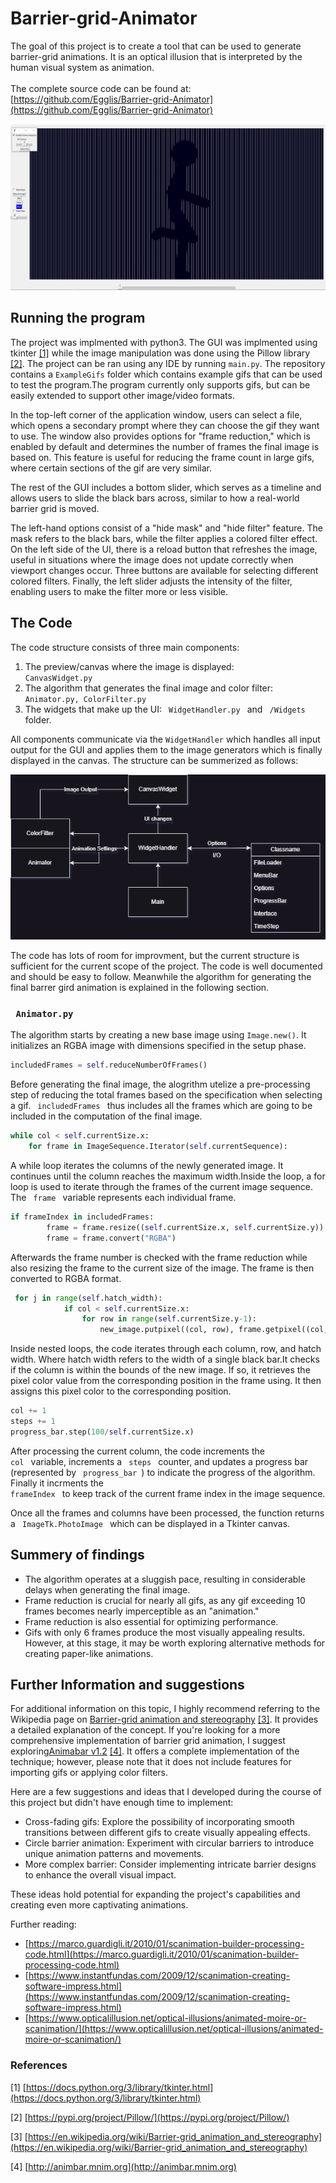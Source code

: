 # Barrier-grid-Animator
The goal of this project is to create a tool that can be used to generate barrier-grid animations. It is an optical illusion that is interpreted by the human visual system as animation.\
\
 The complete source code can be found at: [https://github.com/Egglis/Barrier-grid-Animator](https://github.com/Egglis/Barrier-grid-Animator)


![Screenshot](screenshots/Capture.PNG)

## Running the program
The project was implmented with python3. The GUI was implmented using tkinter [[1]](#1) while the image manipulation was done using the Pillow library [[2]](#2). The project can be ran using any IDE by running <code>main.py</code>. The repository contains a <code>ExampleGifs</code> folder which contains example gifs that can be used to test the program.The program currently only supports gifs, but can be easily extended to support other image/video formats.

In the top-left corner of the application window, users can select a file, which opens a secondary prompt where they can choose the gif they want to use. The window also provides options for "frame reduction," which is enabled by default and determines the number of frames the final image is based on. This feature is useful for reducing the frame count in large gifs, where certain sections of the gif are very similar.

The rest of the GUI includes a bottom slider, which serves as a timeline and allows users to slide the black bars across, similar to how a real-world barrier grid is moved.


The left-hand options consist of a "hide mask" and "hide filter" feature. The mask refers to the black bars, while the filter applies a colored filter effect. On the left side of the UI, there is a reload button that refreshes the image, useful in situations where the image does not update correctly when viewport changes occur. Three buttons are available for selecting different colored filters. Finally, the left slider adjusts the intensity of the filter, enabling users to make the filter more or less visible.

## The Code
The code structure consists of three main components:
1. The preview/canvas where the image is displayed: <code> CanvasWidget.py </code>
2. The algorithm that generates the final image and color filter: <code> Animator.py, ColorFilter.py</code>
3. The widgets that make up the UI: <code> WidgetHandler.py </code> and <code> /Widgets</code> folder.

All components communicate via the <code>WidgetHandler</code> which handles all input output for the GUI and applies them to the image generators which is finally displayed in the canvas. The structure can be summerized as follows:

![Screenshot](screenshots/uml.png)

The code has lots of room for improvment, but the current structure is sufficient for the current scope of the project. The code is well documented and should be easy to follow. Meanwhile the algorithm for generating the final barrer gird animation is explained in the following section.

### <code> Animator.py </code>

The algorithm starts by creating a new base image using <code>Image.new()</code>. It initializes an RGBA image with dimensions specified in the setup phase. 

```python
includedFrames = self.reduceNumberOfFrames()
```

Before generating the final image, the alogrithm utelize a pre-processing step of reducing the total frames based on the specification when selecting a gif. <code> includedFrames </code> thus includes all the frames which are going to be included in the computation of the final image. 

```python
while col < self.currentSize.x:
    for frame in ImageSequence.Iterator(self.currentSequence):
```
A while loop iterates the columns of the newly generated image. It continues until the column reaches the maximum width.Inside the loop, a for loop is used to iterate through the frames of the current image sequence. The <code> frame </code> variable represents each individual frame.

```python
if frameIndex in includedFrames:
        frame = frame.resize((self.currentSize.x, self.currentSize.y))
        frame = frame.convert("RGBA")
```	
Afterwards the frame number is checked with the frame reduction while also resizing the frame to the current size of the image. The frame is then converted to RGBA format. 

```python
 for j in range(self.hatch_width):
            if col < self.currentSize.x:
                for row in range(self.currentSize.y-1):
                    new_image.putpixel((col, row), frame.getpixel((col, row)))
```
Inside nested loops, the code iterates through each column, row, and hatch width. Where hatch width refers to the width of a single black bar.It checks if the column is within the bounds of the new image. If so, it retrieves the pixel color value from the corresponding position in the frame using. It then assigns this pixel color to the corresponding position.

```python
col += 1
steps += 1
progress_bar.step(100/self.currentSize.x)
```
After processing the current column, the code increments the <code> col </code> variable, increments a <code> steps </code> counter, and updates a progress bar (represented by <code> progress_bar </code>) to indicate the progress of the algorithm. Finally it incrments the <code> frameIndex </code> to keep track of the current frame index in the image sequence.

Once all the frames and columns have been processed, the function returns a <code> ImageTk.PhotoImage </code> which can be displayed in a Tkinter canvas.

## Summery of findings
- The algorithm operates at a sluggish pace, resulting in considerable delays when generating the final image.
- Frame reduction is crucial for nearly all gifs, as any gif exceeding 10 frames becomes nearly imperceptible as an "animation."
- Frame reduction is also essential for optimizing performance.
- Gifs with only 6 frames produce the most visually appealing results. However, at this stage, it may be worth exploring alternative methods for creating paper-like animations.


## Further Information and suggestions
For additional information on this topic, I highly recommend referring to the Wikipedia page on  [Barrier-grid animation and stereography](https://en.wikipedia.org/wikiBarrier-grid_animation_and_stereography) [[3]](#3). It provides a detailed explanation of the concept. If you're looking for a more comprehensive implementation of barrier grid animation, I suggest exploring[Animabar v1.2](http://animbar.mnim.org) [[4]](#4). It offers a complete implementation of the technique; however, please note that it does not include features for importing gifs or applying color filters.

Here are a few suggestions and ideas that I developed during the course of this project but didn't have enough time to implement:
- Cross-fading gifs: Explore the possibility of incorporating smooth transitions between different gifs to create visually appealing effects.
- Circle barrier animation: Experiment with circular barriers to introduce unique animation patterns and movements.
- More complex barrier: Consider implementing intricate barrier designs to enhance the overall visual impact.

These ideas hold potential for expanding the project's capabilities and creating even more captivating animations.

Further reading:
- [https://marco.guardigli.it/2010/01/scanimation-builder-processing-code.html](https://marco.guardigli.it/2010/01/scanimation-builder-processing-code.html)
- [https://www.instantfundas.com/2009/12/scanimation-creating-software-impress.html](https://www.instantfundas.com/2009/12/scanimation-creating-software-impress.html)
- [https://www.opticalillusion.net/optical-illusions/animated-moire-or-scanimation/](https://www.opticalillusion.net/optical-illusions/animated-moire-or-scanimation/)

### References

<a id="1">[1]</a> [https://docs.python.org/3/library/tkinter.html](https://docs.python.org/3/library/tkinter.html)

<a id="2">[2]</a> [https://pypi.org/project/Pillow/](https://pypi.org/project/Pillow/)

<a id="3">[3]</a> [https://en.wikipedia.org/wiki/Barrier-grid_animation_and_stereography](https://en.wikipedia.org/wiki/Barrier-grid_animation_and_stereography)

<a id="4">[4]</a> [http://animbar.mnim.org](http://animbar.mnim.org)
